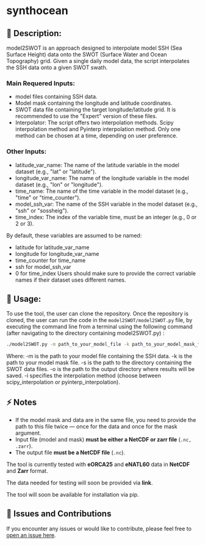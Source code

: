 # synthocean

## 📄 Description:

model2SWOT is an approach designed to interpolate model SSH (Sea Surface Height) data onto the SWOT (Surface Water and Ocean Topography) grid. Given a single daily model data, the script interpolates the SSH data onto a given SWOT swath.

### Main Requered Inputs:

- model files containing SSH data.
- Model mask containing the longitude and latitude coordinates.
- SWOT data file containing the target longitude/latitude grid. It is recommended to use the "Expert" version of these files.
- Interpolator: The script offers two interpolation methods. Scipy interpolation method and Pyinterp interpolation method. Only one method can be chosen at a time, depending on user preference.

### Other Inputs:

- latitude_var_name: The name of the latitude variable in the model dataset (e.g., "lat" or "latitude").
- longitude_var_name: The name of the longitude variable in the model dataset (e.g., "lon" or "longitude").
- time_name: The name of the time variable in the model dataset (e.g., "time" or "time_counter").
- model_ssh_var: The name of the SSH variable in the model dataset (e.g., "ssh" or "sossheig").
- time_index: The index of the variable time, must be an integer (e.g., 0 or 2 or 3).

By default, these variables are assumed to be named:

- latitude for latitude_var_name
- longitude for longitude_var_name
- time_counter for time_name
- ssh for model_ssh_var
- 0 for time_index
Users should make sure to provide the correct variable names if their dataset uses different names.

## 🚀 Usage:

To use the tool, the user can clone the repository. Once the repository is cloned, the user can run the code in the `model2SWOT/model2SWOT.py` file, by executing the command line from a terminal using the following command (after navigating to the directory containing model2SWOT.py) :

```bash
./model2SWOT.py -m path_to_your_model_file -k path_to_your_model_mask_file -s path_to_swot_data_file -o path_to_output_file -i interpolator --model-lat-var latitude_var_name --model-lon-var longitude_var_name --model-time-var time_name --model_ssh_var the_model_ssh_variable_name --model_timestep_index time_index
```
Where:
-m is the path to your model file containing the SSH data.
-k is the path to your model mask file.
-s is the path to the directory containing the SWOT data files.
-o is the path to the output directory where results will be saved.
-i specifies the interpolation method (choose between scipy_interpolation or pyinterp_interpolation).


## ⚡ Notes
- If the model mask and data are in the same file, you need to provide the path to this file twice — once for the data and once for the mask argument.
- Input file (model and mask) **must be either a NetCDF or zarr file** (`.nc, .zarr`).
- The output file **must be a NetCDF file** (`.nc`).

The tool is currently tested with **eORCA25** and **eNATL60** data in **NetCDF** and **Zarr** format.

The data needed for testing will soon be provided via **link**.

The tool will soon be available for installation via pip.

## 🐛 Issues and Contributions

If you encounter any issues or would like to contribute, please feel free to [open an issue here](https://github.com/Amine-ouhechou/synthocean/issues).
